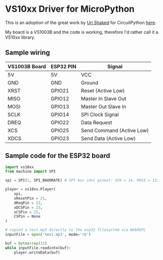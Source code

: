 # VS10xx Driver for MicroPython

This is an adoption of the great work by [Uri Shaked](https://github.com/urish) for CircuitPython [here](https://github.com/urish/vs1053-circuitpython).

My board is a VS1003B and the code is working, therefore I'd rather call it a VS10xx library.

## Sample wiring

VS1003B Board | ESP32 PIN | Signal
--- | --- | ---
5V | 5V | VCC
GND | GND | Ground
XRST | GPIO21 | Reset (Active Low)
MISO | GPIO12 | Master In Slave Out
MOSI | GPIO13 | Master Out Slave In
SCLK | GPIO14 | SPI Clock Signal 
DREQ | GPIO22 | Data Request
XCS | GPIO25 | Send Command (Active Low)  
XDCS | GPIO23 | Send Data (Active Low)

## Sample code for the ESP32 board

```python
import vs10xx
from machine import SPI

spi = SPI(1, SPI_BAUDRATE) # SPI bus id=1 pinout: SCK = 14, MOSI = 13, MISO = 12

player = vs10xx.Player(
    spi,
    xResetPin = 21,
    dReqPin = 22,
    xDCSPin = 23,
    xCSPin = 25,
    CSPin = None
)

# copied a test.mp3 directly to the esp32 filesystem via WebREPL
inputFile = open('test.mp3', mode='rb')

buf = bytearray(32)
while inputFile.readinto(buf):
    player.writeData(buf)
```
